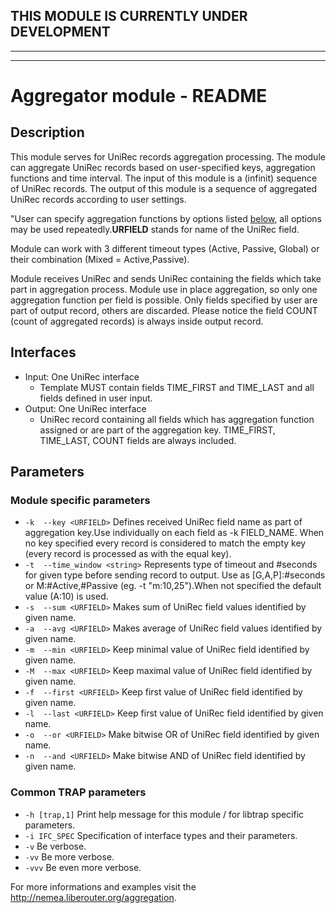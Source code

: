## THIS MODULE IS CURRENTLY UNDER DEVELOPMENT
---

---
# Aggregator module - README

## Description
This module serves for UniRec records aggregation processing. The module can aggregate UniRec records based on user-specified keys, aggregation functions and time interval. The input of this module is a (infinit) sequence of UniRec records. The output of this module is a sequence of aggregated UniRec records according to user settings.

"User can specify aggregation functions by options listed [below](./README.md#module-specific-parameters), all options may be used repeatedly.**URFIELD** stands for name of the UniRec field.

Module can work with 3 different timeout types (Active, Passive, Global) or their combination (Mixed = Active,Passive).

Module receives UniRec and sends UniRec containing the fields which take part in aggregation process. Module use in place aggregation, so only one aggregation function per field is possible. Only fields specified by user are part of output record, others are discarded. Please notice the field COUNT (count of aggregated records) is always inside output record.

## Interfaces
- Input: One UniRec interface
  - Template MUST contain fields TIME_FIRST and TIME_LAST and all fields defined in user input.
- Output: One UniRec interface
  - UniRec record containing all fields which has aggregation function assigned or are part of the aggregation key. TIME_FIRST, TIME_LAST, COUNT fields are always included.
  
## Parameters
### Module specific parameters
- `-k  --key <URFIELD>`           Defines received UniRec field name as part of aggregation key.Use individually on each field as -k FIELD_NAME. When no key specified every record is considered to match the empty key (every record is processed as with the equal key).
- `-t  --time_window <string>`   Represents type of timeout and #seconds for given type before sending record to output. Use as [G,A,P]:#seconds or M:#Active,#Passive (eg. -t "m:10,25").When not specified the default value (A:10) is used.
- `-s  --sum <URFIELD>`           Makes sum of UniRec field values identified by given name.
- `-a  --avg <URFIELD>`           Makes average of UniRec field values identified by given name.
- `-m  --min <URFIELD>`           Keep minimal value of UniRec field identified by given name.
- `-M  --max <URFIELD>`           Keep maximal value of UniRec field identified by given name.
- `-f  --first <URFIELD>`         Keep first value of UniRec field identified by given name.
- `-l  --last <URFIELD>`          Keep first value of UniRec field identified by given name.
- `-o  --or <URFIELD>`            Make bitwise OR of UniRec field identified by given name.
- `-n  --and <URFIELD>`           Make bitwise AND of UniRec field identified by given name.

### Common TRAP parameters
- `-h [trap,1]`      Print help message for this module / for libtrap specific parameters.
- `-i IFC_SPEC`      Specification of interface types and their parameters.
- `-v`               Be verbose.
- `-vv`              Be more verbose.
- `-vvv`             Be even more verbose.

For more informations and examples visit the http://nemea.liberouter.org/aggregation.
